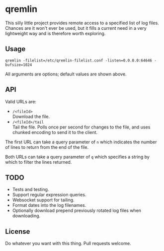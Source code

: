# qremlin

This silly little project provides remote access to a specified list of log
files. Chances are it won't ever be used, but it fills a current need in a
very lightweight way and is therefore worth exploring.

## Usage

`qremlin -filelist=/etc/qremlin-filelist.conf -listen=0.0.0.0:64646 -bufsize=1024`

All arguments are options; default values are shown above.

## API

Valid URLs are:

* `/<fileId>`<br />
  Download the file.
* `/<fileId>/tail`<br />
  Tail the file. Polls once per second for changes to the file, and uses
  chunked encoding to send it to the client.

The first URL can take a query parameter of `n` which indicates the number
of lines to return from the end of the file.

Both URLs can take a query parameter of `q` which specifies a string by
which to filter the lines returned.

## TODO

* Tests and testing.
* Support regular expression queries.
* Websocket support for tailing.
* Format dates into the log filenames.
* Optionally download prepend previously rotated log files when downloading.

## License

Do whatever you want with this thing. Pull requests welcome.

